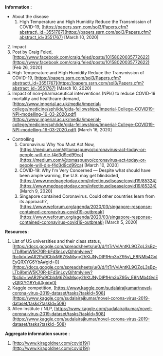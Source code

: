 **Information** :

- About the disease
  1. High Temperature and High Humidity Reduce the Transmission of COVID-19, [https://papers.ssrn.com/sol3/Papers.cfm?abstract\_id=3551767](https://papers.ssrn.com/sol3/Papers.cfm?abstract_id=3551767) [March 10, 2020]
2. Impact
  1. Post by Craig Feied, [https://www.facebook.com/craig.feied/posts/10158020035772622](https://www.facebook.com/craig.feied/posts/10158020035772622) [Feb 26, 2020]
  2. High Temperature and High Humidity Reduce the Transmission of COVID-19, [https://papers.ssrn.com/sol3/Papers.cfm?abstract\_id=3551767](https://papers.ssrn.com/sol3/Papers.cfm?abstract_id=3551767) [March 10, 2020]
  3. Impact of non-pharmaceutical interventions (NPIs) to reduce COVID-19 mortality and healthcare demand, [https://www.imperial.ac.uk/media/imperial-college/medicine/sph/ide/gida-fellowships/Imperial-College-COVID19-NPI-modelling-16-03-2020.pdf](https://www.imperial.ac.uk/media/imperial-college/medicine/sph/ide/gida-fellowships/Imperial-College-COVID19-NPI-modelling-16-03-2020.pdf) [March 16, 2020]
  
- Controlling
  1. Coronavirus: Why You Must Act Now, [https://medium.com/@tomaspueyo/coronavirus-act-today-or-people-will-die-f4d3d9cd99ca](https://medium.com/@tomaspueyo/coronavirus-act-today-or-people-will-die-f4d3d9cd99ca) [March 10, 2020]
  2. COVID-19: Why I&#39;m Very Concerned — Despite what should have been ample warning, the U.S. may get blindsided, [https://www.medpagetoday.com/infectiousdisease/covid19/85324](https://www.medpagetoday.com/infectiousdisease/covid19/85324) [March 9, 2020]
  3. Singapore contained Coronavirus. Could other countries learn from its approach?, [https://www.weforum.org/agenda/2020/03/singapore-response-contained-coronavirus-covid19-outbreak](https://www.weforum.org/agenda/2020/03/singapore-response-contained-coronavirus-covid19-outbreak) [March 5, 2020]

**Resources** :

1. List of US universities and their class status,  [https://docs.google.com/spreadsheets/u/0/d/1tTrVvlAntKL9OZgL3sBz-LTb9bmW5K70R-bFdSnLcyQ/htmlview?fbclid=IwAR2Pu9CblxM6Z6sMsgy2hKtJNyDIPfHm3oZ95v\_E8NMb4GvlEyQRXYG6YbA#gid=0](https://docs.google.com/spreadsheets/u/0/d/1tTrVvlAntKL9OZgL3sBz-LTb9bmW5K70R-bFdSnLcyQ/htmlview?fbclid=IwAR2Pu9CblxM6Z6sMsgy2hKtJNyDIPfHm3oZ95v_E8NMb4GvlEyQRXYG6YbA#gid=0)
2. Kaggle competition, [https://www.kaggle.com/sudalairajkumar/novel-corona-virus-2019-dataset/tasks?taskId=508](https://www.kaggle.com/sudalairajkumar/novel-corona-virus-2019-dataset/tasks?taskId=508)
3. Allen Institute / NLP, [https://www.kaggle.com/sudalairajkumar/novel-corona-virus-2019-dataset/tasks?taskId=508](https://www.kaggle.com/sudalairajkumar/novel-corona-virus-2019-dataset/tasks?taskId=508)


**Aggregate information source** :

1. [http://www.kiragoldner.com/covid19/](http://www.kiragoldner.com/covid19/)
